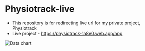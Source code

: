 # Physiotrack-live

- This repository is for redirecting live url for my private project, Physiotrack 
- Live project - https://physiotrack-1a8e0.web.app/app

![Data chart](https://github.com/YakuBrangJa/Physiotrack-live/Home.jpg?raw=true)
